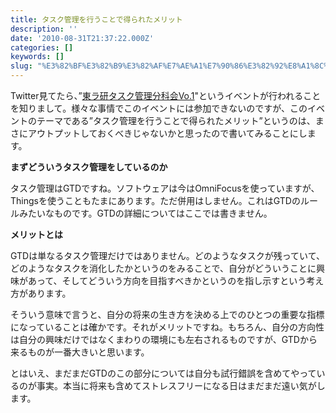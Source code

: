 ```yaml
---
title: タスク管理を行うことで得られたメリット
description: ''
date: '2010-08-31T21:37:22.000Z'
categories: []
keywords: []
slug: "%E3%82%BF%E3%82%B9%E3%82%AF%E7%AE%A1%E7%90%86%E3%82%92%E8%A1%8C%E3%81%86%E3%81%93%E3%81%A8%E3%81%A7%E5%BE%97%E3%82%89%E3%82%8C%E3%81%9F%E3%83%A1%E3..."
---
```

Twitter見てたら、”[東ラ研タスク管理分科会Vo.1](http://kokucheese.com/event/index/4174/)"というイベントが行われることを知りまして。様々な事情でこのイベントには参加できないのですが、このイベントのテーマである”タスク管理を行うことで得られたメリット”というのは、まさにアウトプットしておくべきじゃないかと思ったので書いてみることにします。

**まずどういうタスク管理をしているのか**

タスク管理はGTDですね。ソフトウェアは今はOmniFocusを使っていますが、Thingsを使うこともたまにあります。ただ併用はしません。これはGTDのルールみたいなものです。GTDの詳細についてはここでは書きません。

**メリットとは**

GTDは単なるタスク管理だけではありません。どのようなタスクが残っていて、どのようなタスクを消化したかというのをみることで、自分がどういうことに興味があって、そしてどういう方向を目指すべきかというのを指し示すという考え方があります。

そういう意味で言うと、自分の将来の生き方を決める上でのひとつの重要な指標になっていることは確かです。それがメリットですね。もちろん、自分の方向性は自分の興味だけではなくまわりの環境にも左右されるものですが、GTDから来るものが一番大きいと思います。

とはいえ、まだまだGTDのこの部分については自分も試行錯誤を含めてやっているのが事実。本当に将来も含めてストレスフリーになる日はまだまだ遠い気がします。